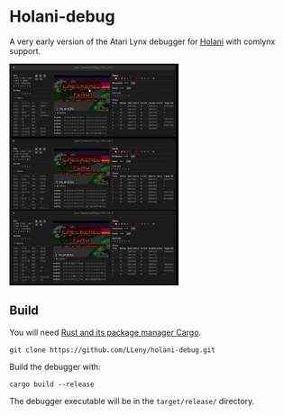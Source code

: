 # Holani-debug
A very early version of the Atari Lynx debugger for [Holani](https://github.com/LLeny/holani) with comlynx support.


[<img src="https://github.com/LLeny/holani-debug/blob/7c3bb76b646d68ecc093834d2dc13ed3fff4e6d8/assets/Checkered_Flag_3Players.jpg" width="300" />
](https://github.com/LLeny/holani-debug/raw/467d3bb8e18c8f118b8e9a12e8a843afb87b0ad6/assets/Checkered_Flag_3Players.mp4)


## Build
You will need [Rust and its package manager Cargo](https://www.rust-lang.org/). 

```
git clone https://github.com/LLeny/holani-debug.git
```

Build the debugger with:

```
cargo build --release
```

The debugger executable will be in the `target/release/` directory.
